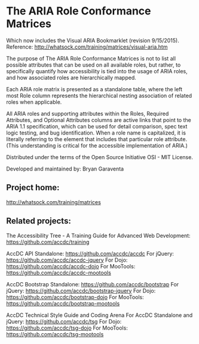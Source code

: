 The ARIA Role Conformance Matrices
========

Which now includes the Visual ARIA Bookmarklet (revision 9/15/2015).
Reference: http://whatsock.com/training/matrices/visual-aria.htm

The purpose of The ARIA Role Conformance Matrices is not to list all possible attributes that can be used on all available roles, but rather, to specifically quantify how accessibility is tied into the usage of ARIA roles, and how associated roles are hierarchically mapped. 

Each ARIA role matrix is presented as a standalone table, where the left most Role column represents the hierarchical nesting association of related roles when applicable. 

All ARIA roles and supporting attributes within the Roles, Required Attributes, and Optional Attributes columns are active links that point to the ARIA 1.1 specification, which can be used for detail comparison, spec text logic testing, and bug identification. When a role name is capitalized, it is literally referring to the element that includes that particular role attribute. (This understanding is critical for the accessible implementation of ARIA.) 

Distributed under the terms of the Open Source Initiative OSI - MIT License.

Developed and maintained by: Bryan Garaventa

Project home:
-----

http://whatsock.com/training/matrices

Related projects:
-----

The Accessibility Tree - A Training Guide for Advanced Web Development: https://github.com/accdc/training

AccDC API
Standalone: https://github.com/accdc/accdc
For jQuery: https://github.com/accdc/accdc-jquery
For Dojo: https://github.com/accdc/accdc-dojo
For MooTools: https://github.com/accdc/accdc-mootools

AccDC Bootstrap
Standalone: https://github.com/accdc/bootstrap
For jQuery: https://github.com/accdc/bootstrap-jquery
For Dojo: https://github.com/accdc/bootstrap-dojo
For MooTools: https://github.com/accdc/bootstrap-mootools

AccDC Technical Style Guide and Coding Arena
For AccDC Standalone and jQuery: https://github.com/accdc/tsg
For Dojo: https://github.com/accdc/tsg-dojo
For MooTools: https://github.com/accdc/tsg-mootools
